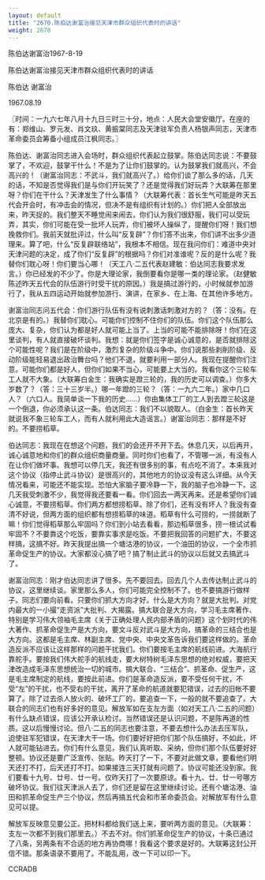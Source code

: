 ```yaml
---
layout: default
title: "2670.陈伯达谢富治接见天津市群众组织代表时的讲话"
weight: 2670
---
```


陈伯达谢富治1967-8-19

陈伯达谢富治接见天津市群众组织代表时的讲话

陈伯达 谢富治

1967.08.19

〖时间：一九六七年八月十九日三时三十分，地点：人民大会堂安徽厅。在座的有：郑维山、罗元发、肖文玖、黄振棠同志及天津驻军负责人杨银声同志，天津市革命委员会筹备小组成员江枫同志。〗

陈伯达、谢富治同志进入会场时，群众组织代表起立鼓掌。陈伯达同志说：不要鼓掌了，不欢迎，鼓掌干什么！不是为了让你们鼓掌的。认为鼓掌我们就高兴，不会高兴的！（谢富治同志：不武斗，我们就高兴了。）给你们谈了那么多的话，几天的话，不知是否觉得我们是与你们开玩笑了？还是觉得我们好玩弄？大联筹在那里呀？你们在干什么？天津发生了什么事情？（大联筹代表：首长生气可能是昨天五代会开会时，有冲击会的情况，但决不是有组织有计划的。）你们把人全部放出来，昨天捉的。我们整天不睡觉闹来闹去，你们认为我们很舒服，我们可以受玩弄，其实，你们可能在受一批坏人玩弄，你们被坏人操纵了，提醒你们呀！我们想挽救你们。我前天就批评过，什么叫“反复辟”？你们答不出来，你们讲不出多少道理来。算了吧，什么“反复辟联络站”，我根本不相信。现在我问你们：难道中央对天津问题的决定，成了你们“反复辟”的根据吗？你们对准谁呢？反的是什么呢？我替你们耽心呀！你们要当心哪！（天工八·二五代表赵建敏：伯达同志我要求发言。）你已经发的不少了。你是大理论家，我倒要看你是哪一类的理论家。（赵健敏陈述昨天五代会的队伍游行时受干扰的原因。）我是搞过游行的，小时候就参加游行了，我从五四运动开始就参加游行、演讲，在家乡、在上海、在其他许多地方。

谢富治同志问五代会：你们游行队伍有没有说刺激话刺激对方的？（答：没有。在北京是有的。）我替你们耽心。可能你们控制不住你们的队伍。你们这个队伍那么庞大、复杂，你们认为都是好人就可能上当了。上当的可能不能排除呀！你们在这里谈判，有人就直接破坏谈判。我想：就是你们签字是诚心诚意的，是否就排除这个可能性呢？我们是在阶级中，激烈复杂的阶级斗争中。你们说那些剥削阶级、反动阶级能轻易退出政治舞台吗？他们不退，就要利用一部分人。我现在提醒你们注意。可能你们都是好人，但你们如果不当心，可能要上大当的。我看你这个三轮车工人就不大象。（大联筹白金生：我确实是蹬三轮的，我的历史可以调查。）你多大岁数了？（答：三十三岁半。）哪一年蹬的三轮？（答：一九六二年。）家中几口人？（六口人。我简单谈一下我的历史……）你由集体工厂的工人到去蹬三轮这是一个倒退，你必须承认这一条。伯达同志：我们不以貌取人。（白金生：首长昨天就说我不象三轮车工人，而有人就利用此大造谣言。）谢富治同志：那样是不好的。不要捞稻草。

伯达同志：我现在在想这个问题，我们的会还开不开下去。休息几天，以后再开，诚心诚意地和你们的群众组织商量商量。同时你们也看了，不管哪一派，有没有人在让你们做坏事。我想可以停几天，我还有很多别的事，有点吃不消了。本来我对这个协议（指停止武斗协议）是很高兴的，其他地方的协议没有这么详细。从今天情况看来，可能还不能实现。恐怕大家脑子要冷静一下，我的脑子也冷静一下。这几天我受刺激不少，我觉得我还要看一看。你们回去一两天再来。还是希望你们诚心诚意，不要捞稻草。你们两方都想捞稻草。除了你们，还有没有坏人？我没有查清不好说，但两方面的组织都有想捞稻草的味道。稻草有什么可捞的，一捞就断了嘛！你们觉得稻草那么牢固吗？你们到小站去看看，那边稻草很多，捞一根试试看牢固不？不要靠这个吃饭，要靠实事求是吃饭。不要把我回答的问题扩大，不要这样搞，这搞不好。昨天我提出搞一个塘沽港的协议，一个油田的协议，一个全市抓革命促生产的协议。大家都没心搞了吧？搞了制止武斗的协议以后就又去搞武斗了。

谢富治同志：刚才伯达同志讲了很多。先不要回去。回去几个人去传达制止武斗的协议，这里继续谈。家里那么多人，你们可能完全控制不了。也不要搞游行做样子。同志们要向前看。只要你们抓大方向才好。什么是大方向？就是大批判。对党内最大的一小撮“走资派”大批判、大揭露。搞大联合是大方向，学习毛主席著作、特别是学习伟大领袖毛主席《关于正确处理人民内部矛盾的问题》这个划时代的伟大著作、抓革命促生产是大方向，要文斗反对武斗是大方向，搞革命的三结合也是大方向。这都是毛主席、林副主席、党中央、中央文革告诉我们要这样做的。革命造反派不应该让这样那样的问题干扰我们。你们要按毛主席的航线前进。大海航行靠舵手。要按我们伟大舵手的航线走，要大树特树毛泽东思想的绝对权威，要把天津改造成毛泽东思想统治一切的城市。搞大联合、“三结合”、抓革命、促生产，这是毛主席制定的航线，要按此前进。你们是革命造反派，要不受任何干扰，不受“左”的干扰，也不受右的干扰，离开了革命的航道就要犯错误，过去的旧帐不要算了。除了过去杀人放火的、破坏工厂的，要追查一下，一般的就不要追查了。大联合的同志们也有好多好的意见。解放军如在支左方面（如对天工八·二五的问题）有什么缺点错误，应该公开承认检讨。当然错误还是认识问题，不是陈再道的性质。这以后慢慢讨论。但八·二五的同志也要注意，不要去想什么办法去压军队，迫使驻军犯错误，在天津大干一场。你们要好好把你们那个队伍搞好，不如此，坏人就可能钻进去。你们有什么意见，我们认真听取、采纳，但你们那个队伍要好好整顿。协议还是要广泛宣传、张贴。昨天打了一下，不要对此做文章，要看他们明天还打不打，后天还打不打。如果接连三天打就有问题了。协议可能还没到家。我们要看十九号、廿号、廿一号。仅昨天打了一次要原谅。看十九、廿、廿一号哪方破坏协议。我们往天津派人去了，你们还是留在这里继续讨论。还有个塘沽港、油田和抓革命促生产三个协议，然后再搞五代会和市革命委员会。对解放军有什么意见可以提。

解放军反映意见要公正。把材料都给我们送上来，要听两方面的意见。（大联筹：支左一次都不到我们那里去。）不去不对。你们抓革命促生产的协议，十条已通过了八条，另两条有不合适的地方再协商哪！我看这个要求是好的。大联筹这封公开信不错。那条语录不要用了。不能乱用，改一下可以印一下。

CCRADB

